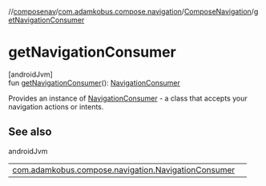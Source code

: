 //[composenav](../../../index.md)/[com.adamkobus.compose.navigation](../index.md)/[ComposeNavigation](index.md)/[getNavigationConsumer](get-navigation-consumer.md)

# getNavigationConsumer

[androidJvm]\
fun [getNavigationConsumer](get-navigation-consumer.md)(): [NavigationConsumer](../-navigation-consumer/index.md)

Provides an instance of [NavigationConsumer](../-navigation-consumer/index.md) - a class that accepts your navigation actions or intents.

## See also

androidJvm

| | |
|---|---|
| [com.adamkobus.compose.navigation.NavigationConsumer](../-navigation-consumer/index.md) |  |
